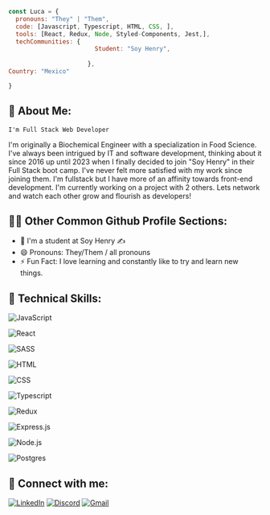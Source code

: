 
```javascript
const Luca = {
  pronouns: "They" | "Them",
  code: [Javascript, Typescript, HTML, CSS, ],
  tools: [React, Redux, Node, Styled-Components, Jest,],
  techCommunities: {
                        Student: "Soy Henry",
                       
                      },
Country: "Mexico"

}
```



## 🚀 About Me:
    I'm Full Stack Web Developer
I'm originally a Biochemical Engineer with a specialization in Food Science. 
I've always been intrigued by IT and software development, thinking about it since 2016 up until 2023 when I finally decided to
join "Soy Henry" in their Full Stack boot camp. I've never felt more satisfied with my work since joining them. I'm fullstack but I have more of an affinity towards
front-end development. I'm currently working on a project with 2 others. Lets network and watch each other grow and flourish as developers! 
## 🧙‍♀️ Other  Common  Github  Profile  Sections:

- 🌱 I'm a student at Soy Henry ✍ 
- 😄 Pronouns: They/Them / all pronouns
- ⚡ Fun Fact: I love learning and constantly like to try and learn new things.

  
## 💼 Technical Skills:

![JavaScript](https://img.shields.io/badge/javascript-%23323330.svg?style=for-the-badge&logo=javascript&logoColor=%23F7DF1E)

![React](https://img.shields.io/badge/React-20232A?style=for-the-badge&logo=react&logoColor=61DAFB)

![SASS](https://img.shields.io/badge/Sass-CC6699?style=for-the-badge&logo=sass&logoColor=white)

![HTML](https://img.shields.io/badge/HTML-239120?style=for-the-badge&logo=html5&logoColor=white)

![CSS](https://img.shields.io/badge/CSS-239120?&style=for-the-badge&logo=css3&logoColor=white)

![Typescript](https://img.shields.io/badge/TypeScript-007ACC?style=for-the-badge&logo=typescript&logoColor=white)

![Redux](https://img.shields.io/badge/Redux-593D88?style=for-the-badge&logo=redux&logoColor=white)

![Express.js](https://img.shields.io/badge/Express.js-000000?style=for-the-badge&logo=express&logoColor=white)

![Node.js](https://img.shields.io/badge/Node.js-339933?style=for-the-badge&logo=nodedotjs&logoColor=white)

![Postgres](https://img.shields.io/badge/PostgreSQL-316192?style=for-the-badge&logo=postgresql&logoColor=white)






## 🤝 Connect with me:

[![LinkedIn](https://img.shields.io/badge/linkedin-%230077B5.svg?style=for-the-badge&logo=linkedin&logoColor=white)](https://www.linkedin.com/in/carlos-cornelio-0b44b6162/)
[![Discord](https://img.shields.io/badge/Discord-%235865F2.svg?style=for-the-badge&logo=discord&logoColor=white)](https://discord.com/users/1094957194144919562)
[![Gmail]( 	https://img.shields.io/badge/Gmail-D14836?style=for-the-badge&logo=gmail&logoColor=white)]( mailto:corneliocarlos.a@gmail.com )

<!---
CACornelio/CACornelio is a ✨ special ✨ repository because its `README.md` (this file) appears on your GitHub profile.
You can click the Preview link to take a look at your changes.
--->
